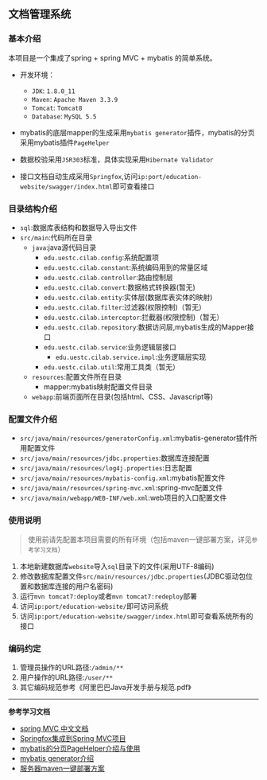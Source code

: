 ## 文档管理系统

### 基本介绍

本项目是一个集成了spring + spring MVC + mybatis 的简单系统。

- 开发环境：
	- `JDK`: `1.8.0_11`
	- `Maven`: `Apache Maven 3.3.9`
	- `Tomcat`: `Tomcat8`
	- `Database`: `MySQL 5.5`

- mybatis的底层mapper的生成采用`mybatis generator`插件，mybatis的分页采用mybatis插件`PageHelper`

- 数据校验采用`JSR303`标准，具体实现采用`Hibernate Validator`

- 接口文档自动生成采用`Springfox`,访问`ip:port/education-website/swagger/index.html`即可查看接口

### 目录结构介绍

- `sql`:数据库表结构和数据导入导出文件
- `src/main`:代码所在目录
    - `java`:java源代码目录
        - `edu.uestc.cilab.config`:系统配置项
        - `edu.uestc.cilab.constant`:系统编码用到的常量区域
        - `edu.uestc.cilab.controller`:路由控制层
        - `edu.uestc.cilab.convert`:数据格式转换器(暂无)
        - `edu.uestc.cilab.entity`:实体层(数据库表实体的映射)
        - `edu.uestc.cilab.filter`:过滤器(权限控制)（暂无）
        - `edu.uestc.cilab.interceptor`:拦截器(权限控制)（暂无）
        - `edu.uestc.cilab.repository`:数据访问层,mybatis生成的Mapper接口
        - `edu.uestc.cilab.service`:业务逻辑层接口
            - `edu.uestc.cilab.service.impl`:业务逻辑层实现
        - `edu.uestc.cilab.util`:常用工具类（暂无）
    - `resources`:配置文件所在目录
        - mapper:mybatis映射配置文件目录
    - `webapp`:前端页面所在目录(包括html、CSS、Javascript等)
  
### 配置文件介绍
- `src/java/main/resources/generatorConfig.xml`:mybatis-generator插件所用配置文件
- `src/java/main/resources/jdbc.properties`:数据库连接配置
- `src/java/main/resources/log4j.properties`:日志配置
- `src/java/main/resources/mybatis-config.xml`:mybatis配置文件
- `src/java/main/resources/spring-mvc.xml`:spring-mvc配置文件
- `src/java/main/webapp/WEB-INF/web.xml`:web项目的入口配置文件


### 使用说明

> 使用前请先配置本项目需要的所有环境（包括maven一键部署方案，详见`参考学习文档`）

1. 本地新建数据库`website`导入`sql`目录下的文件(采用UTF-8编码)
2. 修改数据库配置文件`src/main/resources/jdbc.properties`(JDBC驱动包位置和数据库连接的用户名密码)
3. 运行`mvn tomcat7:deploy`或者`mvn tomcat7:redeploy`部署
4. 访问`ip:port/education-website/`即可访问系统
5. 访问`ip:port/education-website/swagger/index.html`即可查看系统所有的接口
 
### 编码约定

1. 管理员操作的URL路径:`/admin/**`
2. 用户操作的URL路径:`/user/**`
5. 其它编码规范参考《阿里巴巴Java开发手册与规范.pdf》


--- 
**参考学习文档**
 
- [spring MVC 中文文档](http://7xvpsh.com1.z0.glb.clouddn.com/)
- [Springfox集成到Spring MVC项目](http://shildon.leanote.com/post/Springfox%E9%9B%86%E6%88%90%E5%88%B0%E9%A1%B9%E7%9B%AE)
- [mybatis的分页PageHelper介绍与使用](mybatis的分页采用mybatis插件[PageHelper])
- [mybatis generator介绍](https://github.com/mybatis/generator)
- [服务器maven一键部署方案](http://note.youdao.com/noteshare?id=7b90cd5e4763911d261e39b14d3f7b5d)
  